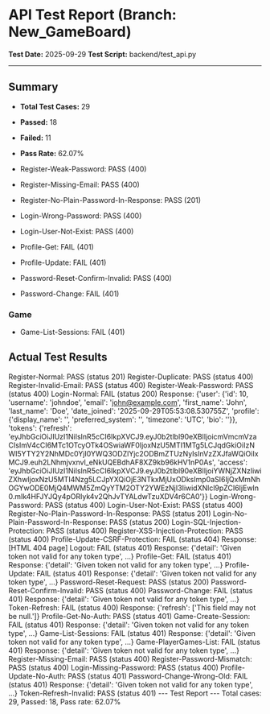 # API Test Report (Branch: New_GameBoard)

**Test Date:** 2025-09-29
**Test Script:** backend/test_api.py

---

## Summary
- **Total Test Cases:** 29
- **Passed:** 18
- **Failed:** 11
- **Pass Rate:** 62.07%

- Register-Weak-Password: PASS (400)
- Register-Missing-Email: PASS (400)
- Register-No-Plain-Password-In-Response: PASS (201)
- Login-Wrong-Password: PASS (400)
- Login-User-Not-Exist: PASS (400)
- Profile-Get: FAIL (401)
- Profile-Update: FAIL (401)
- Password-Reset-Confirm-Invalid: PASS (400)
- Password-Change: FAIL (401)

### Game
- Game-List-Sessions: FAIL (401)
## Actual Test Results

Register-Normal: PASS (status 201)
Register-Duplicate: PASS (status 400)
Register-Invalid-Email: PASS (status 400)
Register-Weak-Password: PASS (status 400)
Login-Normal: FAIL (status 200)
  Response: {'user': {'id': 10, 'username': 'johndoe', 'email': 'john@example.com', 'first_name': 'John', 'last_name': 'Doe', 'date_joined': '2025-09-29T05:53:08.530755Z', 'profile': {'display_name': '', 'preferred_system': '', 'timezone': 'UTC', 'bio': ''}}, 'tokens': {'refresh': 'eyJhbGciOiJIUzI1NiIsInR5cCI6IkpXVCJ9.eyJ0b2tlbl90eXBlIjoicmVmcmVzaCIsImV4cCI6MTc1OTcyOTk4OSwiaWF0IjoxNzU5MTI1MTg5LCJqdGkiOiIzNWI5YTY2Y2NhMDc0YjI0YWQ3ODZlYjc2ODBmZTUzNyIsInVzZXJfaWQiOiIxMCJ9.euh2LNhmjvxnvl_eNkUQEBdhAF8XZ9kb96kHV1nP0As', 'access': 'eyJhbGciOiJIUzI1NiIsInR5cCI6IkpXVCJ9.eyJ0b2tlbl90eXBlIjoiYWNjZXNzIiwiZXhwIjoxNzU5MTI4Nzg5LCJpYXQiOjE3NTkxMjUxODksImp0aSI6IjQxMmNhOGYwODE0MjQ4MWM5ZmQyYTM2OTY2YWEzNjI3IiwidXNlcl9pZCI6IjEwIn0.mIk4HFJYJQy4pORIyk4v2QhJvTYALdwTzuXDV4r6CA0'}}
Login-Wrong-Password: PASS (status 400)
Login-User-Not-Exist: PASS (status 400)
Register-No-Plain-Password-In-Response: PASS (status 201)
Login-No-Plain-Password-In-Response: PASS (status 200)
Login-SQL-Injection-Protection: PASS (status 400)
Register-XSS-Injection-Protection: PASS (status 400)
Profile-Update-CSRF-Protection: FAIL (status 404)
  Response: [HTML 404 page]
Logout: FAIL (status 401)
  Response: {'detail': 'Given token not valid for any token type', ...}
Profile-Get: FAIL (status 401)
  Response: {'detail': 'Given token not valid for any token type', ...}
Profile-Update: FAIL (status 401)
  Response: {'detail': 'Given token not valid for any token type', ...}
Password-Reset-Request: PASS (status 200)
Password-Reset-Confirm-Invalid: PASS (status 400)
Password-Change: FAIL (status 401)
  Response: {'detail': 'Given token not valid for any token type', ...}
Token-Refresh: FAIL (status 400)
  Response: {'refresh': ['This field may not be null.']}
Profile-Get-No-Auth: PASS (status 401)
Game-Create-Session: FAIL (status 401)
  Response: {'detail': 'Given token not valid for any token type', ...}
Game-List-Sessions: FAIL (status 401)
  Response: {'detail': 'Given token not valid for any token type', ...}
Game-PlayerGames-List: FAIL (status 401)
  Response: {'detail': 'Given token not valid for any token type', ...}
Register-Missing-Email: PASS (status 400)
Register-Password-Mismatch: PASS (status 400)
Login-Missing-Password: PASS (status 400)
Profile-Update-No-Auth: PASS (status 401)
Password-Change-Wrong-Old: FAIL (status 401)
  Response: {'detail': 'Given token not valid for any token type', ...}
Token-Refresh-Invalid: PASS (status 401)
--- Test Report ---
Total cases: 29, Passed: 18, Pass rate: 62.07%

